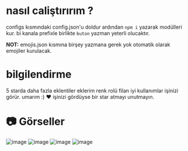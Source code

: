 # nasıl caliştırırım ? 
configs kısmındaki config.json'u doldur ardından ```npm i```  yazarak modülleri kur.
bi kanala prefixle birlikte ```buton```  yazman yeterli olucaktır. 

**NOT:** emojis.json kısmına birşey yazmana gerek yok otomatik olarak emojiler kurulacak.

# bilgilendirme
5 starda daha fazla eklentiler eklerim renk rolü filan  iyi kullanımlar işinizi görür. umarım :) ♥️
işinizi gördüyse bir star atmayı unutmayın. 


# 📷 Görseller
![image](https://github.com/Nobody0110/butona-bas-rol-al/assets/131596762/72662efc-127d-48af-a656-65fdf5a295ec)
![image](https://github.com/Nobody0110/butona-bas-rol-al/assets/131596762/c59de0f7-889e-4783-af23-ba5ee5de9e4d)
![image](https://github.com/Nobody0110/butona-bas-rol-al/assets/131596762/f94409b3-090f-469b-bfaf-1ba294e28915)
![image](https://github.com/Nobody0110/butona-bas-rol-al/assets/131596762/f447f7aa-fcb8-4438-8213-f573e93725da)
